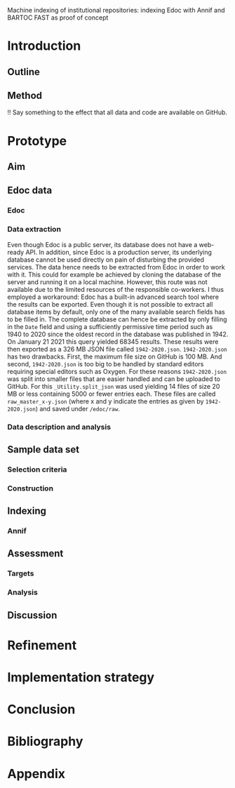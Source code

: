 <!-- 
Markdown Syntax: https://www.markdownguide.org/basic-syntax/
PyCharm and Markdown: https://www.jetbrains.com/help/pycharm/markdown.html 
Convert Markdown to LaTeX or PDF: https://pandoc.org/getting-started.html (PS C:\Users\Max\PycharmProjects\mas\text> 
pandoc .\draft.md -s -o draft.pdf)
-->

 Machine indexing of institutional repositories: indexing Edoc with Annif and BARTOC FAST as proof of concept

# Introduction

## Outline

## Method

!! Say something to the effect that all data and code are available on GitHub.

# Prototype

## Aim

## Edoc data

### Edoc

### Data extraction
Even though Edoc is a public server, its database does not have a web-ready API. In addition, since Edoc is a 
production server, its underlying database cannot be used directly on pain of disturbing the provided services. The 
data hence needs to be extracted from Edoc in order to work with it. This could for example be achieved by cloning 
the database of the server and running it on a local machine. However, this route was not available due to the limited 
resources of the responsible co-workers. I thus employed a workaround: Edoc has a built-in advanced search tool where 
the results can be exported. Even though it is not possible to extract all database items by default, only one of 
the many available search fields has to be filled in. The complete database can hence be extracted by only 
filling in the `Date` field and using a sufficiently permissive time period such as 1940 to 2020 since the oldest 
record in the database was published in 1942. On January 21 2021 this query yielded 68345 results. These results 
were then exported as a 326 MB JSON file called `1942-2020.json`. `1942-2020.json` has two drawbacks. First, the 
maximum file size on GitHub is 100 MB. And second, `1942-2020.json` is too big to be handled by standard editors 
requiring special editors such as Oxygen. For these reasons 
`1942-2020.json` was split into smaller files that are easier handled and can be uploaded to GitHub. For this 
`_Utility.split_json` was used yielding 14 files of size 20 MB or less containing 5000 or fewer entries each. These 
files are
called `raw_master_x-y.json` (where x and y indicate the entries as given by `1942-2020.json`) and saved under 
`/edoc/raw`.

### Data description and analysis

## Sample data set

### Selection criteria

### Construction

## Indexing

### Annif

## Assessment

### Targets

### Analysis

## Discussion

# Refinement

# Implementation strategy

# Conclusion

# Bibliography

# Appendix

